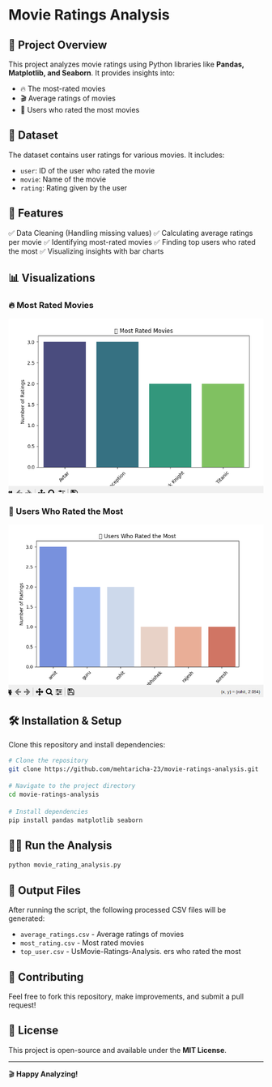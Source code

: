 # Movie Ratings Analysis



## 📌 Project Overview
This project analyzes movie ratings using Python libraries like **Pandas, Matplotlib, and Seaborn**. It provides insights into:
- 🔥 The most-rated movies
- 🎬 Average ratings of movies
- 👑 Users who rated the most movies

## 📂 Dataset
The dataset contains user ratings for various movies. It includes:
- `user`: ID of the user who rated the movie
- `movie`: Name of the movie
- `rating`: Rating given by the user

## 🚀 Features
✅ Data Cleaning (Handling missing values)
✅ Calculating average ratings per movie
✅ Identifying most-rated movies
✅ Finding top users who rated the most
✅ Visualizing insights with bar charts

## 📊 Visualizations
### 🔥 Most Rated Movies
![Most Rated Movies](image/ratings_chart.png.png)

### 👑 Users Who Rated the Most
![Top Users](image/users_chart.png.png)


## 🛠️ Installation & Setup
Clone this repository and install dependencies:
```bash
# Clone the repository
git clone https://github.com/mehtaricha-23/movie-ratings-analysis.git

# Navigate to the project directory
cd movie-ratings-analysis

# Install dependencies
pip install pandas matplotlib seaborn
```

## 🏃‍♂️ Run the Analysis
```bash
python movie_rating_analysis.py
```

## 📂 Output Files
After running the script, the following processed CSV files will be generated:
- `average_ratings.csv` - Average ratings of movies
- `most_rating.csv` - Most rated movies
- `top_user.csv` - UsMovie-Ratings-Analysis.
ers who rated the most

## 📌 Contributing
Feel free to fork this repository, make improvements, and submit a pull request!

## 📝 License
This project is open-source and available under the **MIT License**.

---
🎬 **Happy Analyzing!**

